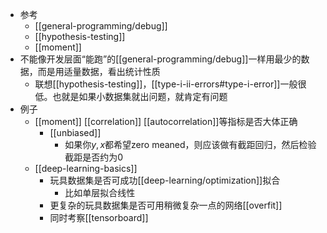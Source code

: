 - 参考
  - [[general-programming/debug]]
  - [[hypothesis-testing]]
  - [[moment]]
- 不能像开发层面“能跑”的[[general-programming/debug]]一样用最少的数据，而是用适量数据，看出统计性质
  - 联想[[hypothesis-testing]]，[[type-i-ii-errors#type-i-error]]一般很低。也就是如果小数据集就出问题，就肯定有问题
- 例子
    - [[moment]] [[correlation]] [[autocorrelation]]等指标是否大体正确
      - [[unbiased]]
        - 如果你$y,x$都希望zero meaned，则应该做有截距回归，然后检验截距是否约为0
    - [[deep-learning-basics]]
        - 玩具数据集是否可成功[[deep-learning/optimization]]拟合
          - 比如单层拟合线性
        - 更复杂的玩具数据集是否可用稍微复杂一点的网络[[overfit]]
        - 同时考察[[tensorboard]]